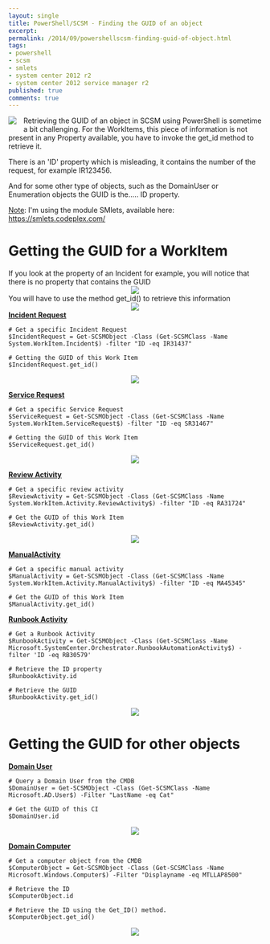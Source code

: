 ```yaml
---
layout: single
title: PowerShell/SCSM - Finding the GUID of an object
excerpt: 
permalink: /2014/09/powershellscsm-finding-guid-of-object.html
tags: 
- powershell
- scsm
- smlets
- system center 2012 r2
- system center 2012 service manager r2
published: true
comments: true
---
```


 
 <a href="{{ base_path }}/images/2014/20140909_PowerShellSCSM_-_Finding_the_GUID_of_an_object/SCSM_128x128x32__115304754__-128x128.png" imageanchor="1" style="clear: left; float: left; margin-bottom: 1em; margin-right: 1em;"><img border="0" src="{{ base_path }}/images/2014/20140909_PowerShellSCSM_-_Finding_the_GUID_of_an_object/SCSM_128x128x32__115304754__-128x128.png" /></a>Retrieving the GUID of an object in SCSM using PowerShell is sometime a bit challenging. For the WorkItems, this piece of information is not present in any Property available, you have to invoke the get_id method to retrieve it.

There is an 'ID' property which is misleading, it contains the number of the request, for example IR123456.

And for some other type of objects, such as the DomainUser or Enumeration objects the GUID is the..... ID property.


<u>Note</u>: I'm using the module SMlets, available here: <a href="https://smlets.codeplex.com/" target="_blank">https://smlets.codeplex.com/</a>

# Getting the GUID for a WorkItem

<div>If you look at the property of an Incident for example, you will notice that there is no property that contains the GUID

<div class="separator" style="clear: both; text-align: center;"><a href="{{ base_path }}/images/2014/20140909_PowerShellSCSM_-_Finding_the_GUID_of_an_object/9-9-2014%252B12-30-26%252BAM__2126266851__-772x298.png" imageanchor="1" style="margin-left: 1em; margin-right: 1em;"><img border="0" src="{{ base_path }}/images/2014/20140909_PowerShellSCSM_-_Finding_the_GUID_of_an_object/9-9-2014%252B12-30-26%252BAM__2126266851__-772x298.png" /></a></div>
You will have to use the method get_id() to retrieve this information

<div class="separator" style="clear: both; text-align: center;"><a href="{{ base_path }}/images/2014/20140909_PowerShellSCSM_-_Finding_the_GUID_of_an_object/9-9-2014%252B12-01-56%252BAM__2133589236__-772x418.png" imageanchor="1" style="margin-left: 1em; margin-right: 1em;"><img border="0" src="{{ base_path }}/images/2014/20140909_PowerShellSCSM_-_Finding_the_GUID_of_an_object/9-9-2014%252B12-01-56%252BAM__2133589236__-772x418.png" /></a></div>

</div><b><u>Incident Request</u></b>

```
# Get a specific Incident Request
$IncidentRequest = Get-SCSMObject -Class (Get-SCSMClass -Name System.WorkItem.Incident$) -filter "ID -eq IR31437"

# Getting the GUID of this Work Item
$IncidentRequest.get_id()

```
<div class="separator" style="clear: both; text-align: center;"><a href="{{ base_path }}/images/2014/20140909_PowerShellSCSM_-_Finding_the_GUID_of_an_object/9-9-2014%252B12-29-01%252BAM__2017127624__-772x278.png" imageanchor="1" style="margin-left: 1em; margin-right: 1em;"><img border="0" src="{{ base_path }}/images/2014/20140909_PowerShellSCSM_-_Finding_the_GUID_of_an_object/9-9-2014%252B12-29-01%252BAM__2017127624__-772x278.png" /></a></div>



<b><u>Service Request</u></b>

```
# Get a specific Service Request
$ServiceRequest = Get-SCSMObject -Class (Get-SCSMClass -Name System.WorkItem.ServiceRequest$) -filter "ID -eq SR31467"

# Getting the GUID of this Work Item
$ServiceRequest.get_id()
```

<div class="separator" style="clear: both; text-align: center;"><a href="{{ base_path }}/images/2014/20140909_PowerShellSCSM_-_Finding_the_GUID_of_an_object/9-9-2014%252B12-44-23%252BAM__1266271804__-772x278.png" imageanchor="1" style="margin-left: 1em; margin-right: 1em;"><img border="0" src="{{ base_path }}/images/2014/20140909_PowerShellSCSM_-_Finding_the_GUID_of_an_object/9-9-2014%252B12-44-23%252BAM__1266271804__-772x278.png" /></a></div>

<b><u>Review Activity</u></b>

```
# Get a specific review activity
$ReviewActivity = Get-SCSMObject -Class (Get-SCSMClass -Name System.WorkItem.Activity.ReviewActivity$) -filter "ID -eq RA31724"

# Get the GUID of this Work Item
$ReviewActivity.get_id()
```

<div class="separator" style="clear: both; text-align: center;"><a href="{{ base_path }}/images/2014/20140909_PowerShellSCSM_-_Finding_the_GUID_of_an_object/9-9-2014%252B10-40-30%252BPM__1790051538__-772x278.png" imageanchor="1" style="margin-left: 1em; margin-right: 1em;"><img border="0" src="{{ base_path }}/images/2014/20140909_PowerShellSCSM_-_Finding_the_GUID_of_an_object/9-9-2014%252B10-40-30%252BPM__1790051538__-772x278.png" /></a></div>

<b><u>ManualActivity</u></b>

```
# Get a specific manual activity
$ManualActivity = Get-SCSMObject -Class (Get-SCSMClass -Name System.WorkItem.Activity.ManualActivity$) -filter "ID -eq MA45345"

# Get the GUID of this Work Item
$ManualActivity.get_id()
```



<b><u>Runbook Activity</u></b>

```
# Get a Runbook Activity
$RunbookActivity = Get-SCSMObject -Class (Get-SCSMClass -Name Microsoft.SystemCenter.Orchestrator.RunbookAutomationActivity$) -filter 'ID -eq RB30579'

# Retrieve the ID property
$RunbookActivity.id

# Retrieve the GUID
$RunbookActivity.get_id()
```

<div class="separator" style="clear: both; text-align: center;"><a href="{{ base_path }}/images/2014/20140909_PowerShellSCSM_-_Finding_the_GUID_of_an_object/9-9-2014%252B11-27-10%252BPM__1914218625__-772x278.png" imageanchor="1" style="margin-left: 1em; margin-right: 1em;"><img border="0" src="{{ base_path }}/images/2014/20140909_PowerShellSCSM_-_Finding_the_GUID_of_an_object/9-9-2014%252B11-27-10%252BPM__1914218625__-772x278.png" /></a></div>




# Getting the GUID for other objects


<b><u>Domain User</u></b>

```
# Query a Domain User from the CMDB
$DomainUser = Get-SCSMObject -Class (Get-SCSMClass -Name Microsoft.AD.User$) -Filter "LastName -eq Cat"

# Get the GUID of this CI
$DomainUser.id
```

<div class="separator" style="clear: both; text-align: center;"><a href="{{ base_path }}/images/2014/20140909_PowerShellSCSM_-_Finding_the_GUID_of_an_object/9-9-2014%252B12-55-54%252BAM__483067059__-772x418.png" imageanchor="1" style="margin-left: 1em; margin-right: 1em;"><img border="0" src="{{ base_path }}/images/2014/20140909_PowerShellSCSM_-_Finding_the_GUID_of_an_object/9-9-2014%252B12-55-54%252BAM__483067059__-772x418.png" /></a></div>

<b><u>Domain Computer</u></b>

```
# Get a computer object from the CMDB
$ComputerObject = Get-SCSMObject -Class (Get-SCSMClass -Name Microsoft.Windows.Computer$) -Filter "Displayname -eq MTLLAP8500"

# Retrieve the ID
$ComputerObject.id

# Retrieve the ID using the Get_ID() method.
$ComputerObject.get_id()
```

<div class="separator" style="clear: both; text-align: center;"><a href="{{ base_path }}/images/2014/20140909_PowerShellSCSM_-_Finding_the_GUID_of_an_object/9-9-2014%252B11-13-56%252BPM__481123987__-772x378.png" imageanchor="1" style="margin-left: 1em; margin-right: 1em;"><img border="0" src="{{ base_path }}/images/2014/20140909_PowerShellSCSM_-_Finding_the_GUID_of_an_object/9-9-2014%252B11-13-56%252BPM__481123987__-772x378.png" /></a></div>






